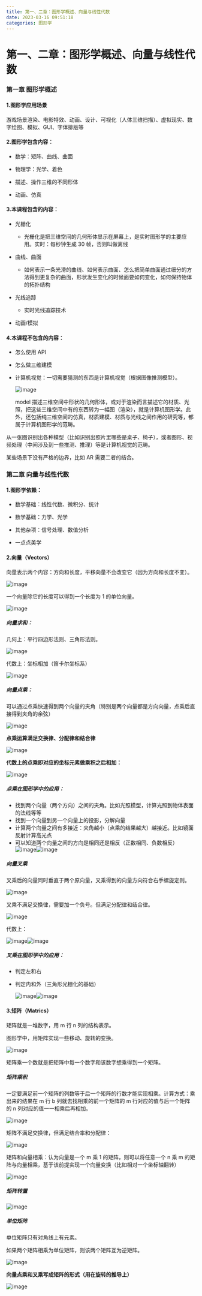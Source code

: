 ```yaml
---
title: 第一、二章：图形学概述、向量与线性代数
date: 2023-03-16 09:51:18
categories: 图形学
---
```


# 第一、二章：图形学概述、向量与线性代数

### 第一章 图形学概述

#### 1.图形学应用场景

游戏场景渲染、电影特效、动画、设计、可视化（人体三维扫描）、虚拟现实、数字绘图、模拟、GUI、字体排版等

#### 2.图形学包含内容：

- 数学：矩阵、曲线、曲面

- 物理学：光学、着色

- 描述、操作三维的不同形体

- 动画、仿真

#### 3.本课程包含的内容：

- 光栅化

  - 光栅化是把三维空间的几何形体显示在屏幕上，是实时图形学的主要应用。实时：每秒钟生成 30 帧，否则叫做离线

- 曲线、曲面

  - 如何表示一条光滑的曲线、如何表示曲面、怎么把简单曲面通过细分的方法得到更复杂的曲面，形状发生变化的时候面要如何变化，如何保持物体的拓扑结构

- 光线追踪

  - 实时光线追踪技术

- 动画/模拟

#### 4.本课程不包含的内容：

- 怎么使用 API
- 怎么做三维建模
- 计算机视觉：一切需要猜测的东西是计算机视觉（根据图像推测模型）。

  ​​![image](./images/图形学/image-20230816202909-3znjtvt.png)​​

  model 描述三维空间中形状的几何形体，或对于渲染而言描述它的材质、光照，把这些三维空间中有的东西转为一幅图（渲染），就是计算机图形学。此外，还包括纯三维空间的仿真，材质建模、材质与光线之间作用的研究等，都属于计算机图形学的范畴。

从一张图识别出各种模型（比如识别出照片里哪些是桌子、椅子），或者图形、视频处理（中间涉及到一些推测、推理）等是计算机视觉的范畴。

某些场景下没有严格的边界，比如 AR 需要二者的结合。

### 第二章 向量与线性代数

#### 1.图形学依赖：

- 数学基础：线性代数、微积分、统计

- 数学基础：力学、光学

- 其他杂项：信号处理、数值分析
- 一点点美学

#### 2.向量（Vectors）

向量表示两个内容：方向和长度，平移向量不会改变它（因为方向和长度不变）。

​![image](./images/图形学/image-20230816202955-jjx4cx2.png)​

一个向量除它的长度可以得到一个长度为 1 的单位向量。

​![image](./images/图形学/image-20230816203024-1bw8l0i.png)​

##### **向量求和：**

几何上：平行四边形法则、三角形法则。

​![image](./images/图形学/image-20230816203030-99fojmi.png)​

代数上：坐标相加（笛卡尔坐标系）

​![image](./images/图形学/image-20230816203036-px3g9cs.png)​

##### **向量点乘：**

可以通过点乘快速得到两个向量的夹角（特别是两个向量都是方向向量，点乘后直接得到夹角的余弦）

​![image](./images/图形学/image-20230816203046-yssyjz7.png)​

**点乘运算满足交换律、分配律和结合律**

​![image](./images/图形学/image-20230816203054-ozx0y20.png)​

**代数上的点乘即对应的坐标元素做乘积之后相加：**

​![image](./images/图形学/image-20230816203059-3o1v0i4.png)​

##### 点乘在图形学中的应用：

* 找到两个向量（两个方向）之间的夹角。比如光照模型，计算光照到物体表面的法线等等
* 找到一个向量到另一个向量上的投影，分解向量
* 计算两个向量之间有多接近：夹角越小（点乘的结果越大）越接近。比如镜面反射计算高光点
* 可以知道两个向量之间的方向是相同还是相反（正数相同、负数相反）
  ​![image](./images/图形学/image-20230816203127-e9vs5ug.png)​​![image](./images/图形学/image-20230816203146-rmtlix3.png)​

##### **向量叉乘**

叉乘后的向量同时垂直于两个原向量，叉乘得到的向量方向符合右手螺旋定则。

​![image](./images/图形学/image-20230816203210-spvivvu.png)​

叉乘不满足交换律，需要加一个负号。但满足分配律和结合律。

​![image](./images/图形学/image-20230816203223-2lm3df8.png)​

代数上：

​![image](./images/图形学/image-20230816203230-6axkrx6.png)​![image](./images/图形学/image-20230816203230-6axkrx6.png)​​

##### 叉乘在图形学中的应用：

* 判定左和右
* 判定内和外（三角形光栅化的基础）

  ​![image](./images/图形学/image-20230816203304-8s5o1zi.png)​![image](./images/图形学/image-20230816203311-5841k86.png)​​

#### 3.矩阵（Matrics）

矩阵就是一堆数字，用 m 行 n 列的结构表示。

图形学中，用矩阵实现一些移动、旋转的变换。

​![image](./images/图形学/image-20230816203320-z1jydy0.png)​

矩阵乘一个数就是把矩阵中每一个数字和该数字想乘得到一个矩阵。

##### **矩阵乘积**

一定要满足前一个矩阵的列数等于后一个矩阵的行数才能实现相乘。计算方式：乘出来的结果在 m 行 b 列就去找相乘的前一个矩阵的 m 行对应的值与后一个矩阵的 n 列对应的值一一相乘后再相加。

​![image](./images/图形学/image-20230816203329-p0untj0.png)​

矩阵不满足交换律，但满足结合率和分配律：

​![image](./images/图形学/image-20230816203336-mb007jo.png)​

矩阵和向量相乘：认为向量是一个 m 乘 1 的矩阵，则可以将任意一个 n 乘 m 的矩阵与向量相乘，基于该前提实现一个向量变换（比如相对一个坐标轴翻转）

​![image](./images/图形学/image-20230816203343-fbta21s.png)​

##### **矩阵转置**

​![image](./images/图形学/image-20230816203349-3r4s0yl.png)​

##### **单位矩阵**

单位矩阵只有对角线上有元素。

如果两个矩阵相乘为单位矩阵，则该两个矩阵互为逆矩阵。

​![image](./images/图形学/image-20230816203400-dl98u4q.png)​

**向量点乘和叉乘写成矩阵的形式（用在旋转的推导上）**

​![image](./images/图形学/image-20230816203405-yaiw812.png)​
